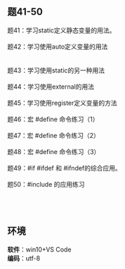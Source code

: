 ## 题41-50
   
题41：学习static定义静态变量的用法。</br></br>
题42：学习使用auto定义变量的用法</br></br>  
题43：学习使用static的另一种用法</br> </br>
题44：学习使用external的用法</br></br>
题45：学习使用register定义变量的方法</br></br> 
题46：宏 #define 命令练习（1）</br></br> 
题47：宏 #define 命令练习（2）</br></br> 
题48：宏 #define 命令练习（3）</br></br> 
题49：#if #ifdef 和 #ifndef的综合应用。</br></br> 
题50：#include 的应用练习</br></br> 
</br></br>
## 环境  
**软件**：win10+VS Code</br>
**编码**：utf-8
